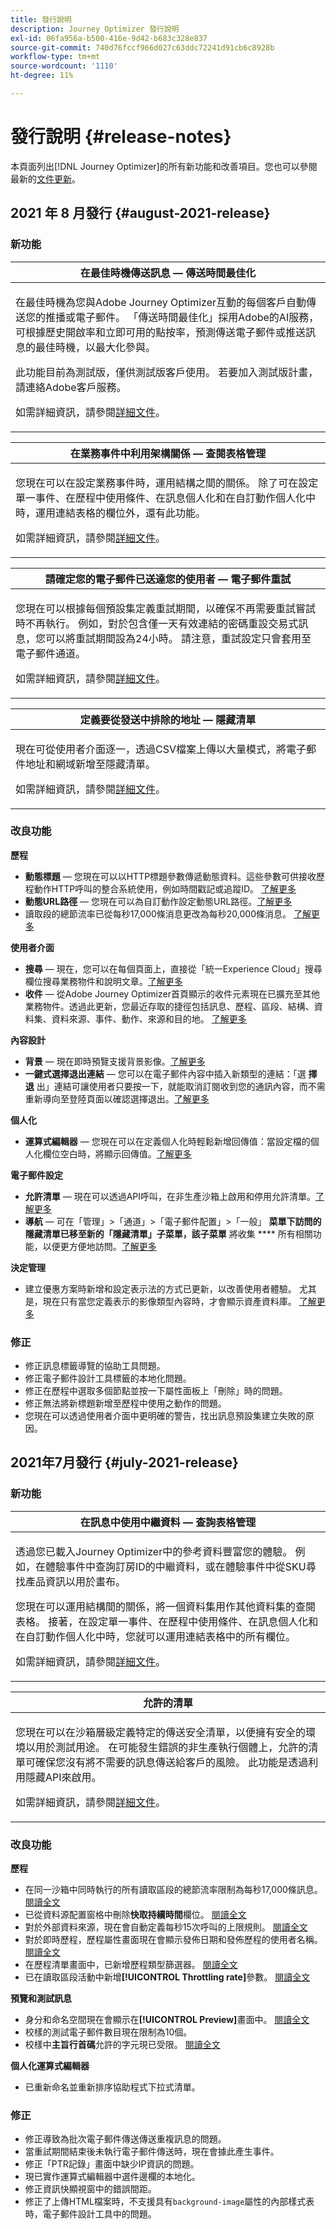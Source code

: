 ```yaml
---
title: 發行說明
description: Journey Optimizer 發行說明
exl-id: 06fa956a-b500-416e-9d42-b683c328e837
source-git-commit: 740d76fccf966d027c63ddc72241d91cb6c8928b
workflow-type: tm+mt
source-wordcount: '1110'
ht-degree: 11%

---
```


# 發行說明 {#release-notes}

本頁面列出[!DNL Journey Optimizer]的所有新功能和改善項目。您也可以參閱最新的[文件更新](documentation-updates.md)。


## 2021 年 8 月發行 {#august-2021-release}

### 新功能

<table>
<thead>
<tr>

<th><strong>在最佳時機傳送訊息 — 傳送時間最佳化</strong><br/></th>
</thead>
<tbody>
<tr>
<td>
<p>在最佳時機為您與Adobe Journey Optimizer互動的每個客戶自動傳送您的推播或電子郵件。 「傳送時間最佳化」採用Adobe的AI服務，可根據歷史開啟率和立即可用的點按率，預測傳送電子郵件或推送訊息的最佳時機，以最大化參與。</p>
<p>此功能目前為測試版，僅供測試版客戶使用。 若要加入測試版計畫，請連絡Adobe客戶服務。</p>
<p>如需詳細資訊，請參閱<a href="building-journeys/journeys-message.md#send-time-optimization">詳細文件</a>。</p>
</td>
</tr>
</tbody>
</table>

<table>
<thead>
<tr>

<th><strong>在業務事件中利用架構關係 — 查閱表格管理</strong><br/></th>
</tr>
</thead>
<tbody>
<tr>
<td>
<p>您現在可以在設定業務事件時，運用結構之間的關係。 除了可在設定單一事件、在歷程中使用條件、在訊息個人化和在自訂動作個人化中時，運用連結表格的欄位外，還有此功能。</p>
<p>如需詳細資訊，請參閱<a href="event/experience-event-schema.md#leverage_schema_relationships">詳細文件</a>。</p>
</td>
</tr>
</tbody>
</table>

<!--
<table>
<thead>
<tr>
<th><strong>Personalized URLs</strong><br/></th>
</tr>
</thead>
<tbody>
<tr>
<td>
<p>Personalized URLs take recipients to specific pages of a website, or to a personalized microsite, depending on the profile attributes. In Adobe Journey Optimizer, you can now add personalization to URLs in your message content. URL personalization can be applied to text and images, and use profile data or contextual data.</p>
<p>For more information, refer to the <a href="documentation-updates.md">detailed documentation</a>.</p>
</td>
</tr>
</tbody>
</table>
-->

<table>
<thead>
<tr>
<th><strong>請確定您的電子郵件已送達您的使用者 — 電子郵件重試</strong><br/></th>
</tr>
</thead>
<tbody>
<tr>
<td>
<p>您現在可以根據每個預設集定義重試期間，以確保不再需要重試嘗試時不再執行。 例如，對於包含僅一天有效連結的密碼重設交易式訊息，您可以將重試期間設為24小時。 請注意，重試設定只會套用至電子郵件通道。</p>
<p>如需詳細資訊，請參閱<a href="configuration/retries.md#retry-duration">詳細文件</a>。</p>
</td>
</tr>
</tbody>
</table>

<table>
<thead>
<tr>
<th><strong>定義要從發送中排除的地址 — 隱藏清單</strong><br/></th>
</tr>
</thead>
<tbody>
<tr>
<td>
<p>現在可從使用者介面逐一，透過CSV檔案上傳以大量模式，將電子郵件地址和網域新增至隱藏清單。</p>
<p>如需詳細資訊，請參閱<a href="configuration/manage-suppression-list.md#add-addresses-and-domains">詳細文件</a>。</p>
</td>
</tr>
</tbody>
</table>

<!--
<table>
<thead>
<tr>
<th><strong>Customer Alerts</strong><br/></th>
</tr>
</thead>
<tbody>
<tr>
<td>
<p>You can now subscribe to event-based alerts regarding Adobe Journey Optimizer activities. The user interface allows you to view a history of received alerts based on metrics revealed by Adobe Experience Platform Observability Insights. The UI also allows you to view, enable, and disable available alert rules.</p>
<p>This feature is currently in beta version and only available to beta customers. To join the beta program, contact Adobe Customer Care.
</p>
<p>For more information, refer to the <a href="https://experienceleague.adobe.com/docs/experience-platform/observability/alerts/overview.html">Adobe Experience Platform documentation</a>.</p>
</td>
</tr>
</tbody>
</table>
-->

### 改良功能

**歷程**

* **動態標題**  — 您現在可以以HTTP標題參數傳遞動態資料。這些參數可供接收歷程動作HTTP呼叫的整合系統使用，例如時間戳記或追蹤ID。 [了解更多](action/about-custom-action-configuration.md#url-configuration)
* **動態URL路徑**  — 您現在可以為自訂動作設定動態URL路徑。[了解更多](action/about-custom-action-configuration.md#url-configuration)
* 讀取段的總節流率已從每秒17,000條消息更改為每秒20,000條消息。 [了解更多](building-journeys/read-segment.md#configuring-segment-trigger-activity)

**使用者介面**

* **搜尋**  — 現在，您可以在每個頁面上，直接從「統一Experience Cloud」搜尋欄位搜尋業務物件和說明文章。[了解更多](user-interface.md#unified-search)
* **收件**  — 從Adobe Journey Optimizer首頁顯示的收件元素現在已擴充至其他業務物件。透過此更新，您最近存取的捷徑包括訊息、歷程、區段、結構、資料集、資料來源、事件、動作、來源和目的地。 [了解更多](action/about-custom-action-configuration.md#passing-collection)

**內容設計**

* **背景**  — 現在即時預覽支援背景影像。[了解更多](preview.md)
* **一鍵式選擇退出連結**  — 您可以在電子郵件內容中插入新類型的連結：「選 **擇退** 出」連結可讓使用者只要按一下，就能取消訂閱收到您的通訊內容，而不需重新導向至登陸頁面以確認選擇退出。[了解更多](message-tracking.md#one-click-opt-out-link)

**個人化**

* **運算式編輯器**  — 您現在可以在定義個人化時輕鬆新增回傳值：當設定檔的個人化欄位空白時，將顯示回傳值。[了解更多](personalization/functions/helpers.md)

**電子郵件設定**

* **允許清單**  — 現在可以透過API呼叫，在非生產沙箱上啟用和停用允許清單。[了解更多](allow-list.md#enable-allow-list)
* **導航**  — 可在「管理」>「通道」>「電子郵件配置」>「一般」 **菜單下訪問的隱藏清單已移至新的「隱藏清單」子菜單，該子菜單** 將收集 **** 所有相關功能，以便更方便地訪問。[了解更多](configuration/manage-suppression-list.md#access-suppression-list)

**決定管理**

* 建立優惠方案時新增和設定表示法的方式已更新，以改善使用者體驗。 尤其是，現在只有當您定義表示的影像類型內容時，才會顯示資產資料庫。 [了解更多](offers/offer-library/creating-personalized-offers.md#representations)

### 修正

* 修正訊息標籤導覽的協助工具問題。
* 修正電子郵件設計工具標籤的本地化問題。
* 修正在歷程中選取多個節點並按一下屬性面板上「刪除」時的問題。
* 修正無法將新標題新增至歷程中使用之動作的問題。
* 您現在可以透過使用者介面中更明確的警告，找出訊息預設集建立失敗的原因。


## 2021年7月發行 {#july-2021-release}

### 新功能

<table>
<thead>
<tr>
<th><strong>在訊息中使用中繼資料 — 查詢表格管理</strong><br/></th>
</tr>
</thead>
<tbody>
<tr>
<td>
<p>透過您已載入Journey Optimizer中的參考資料豐富您的體驗。 例如，在體驗事件中查詢訂房ID的中繼資料，或在體驗事件中從SKU尋找產品資訊以用於畫布。 </p>
<p>您現在可以運用結構間的關係，將一個資料集用作其他資料集的查閱表格。 接著，在設定單一事件、在歷程中使用條件、在訊息個人化和在自訂動作個人化中時，您就可以運用連結表格中的所有欄位。</p>
<p>如需詳細資訊，請參閱<a href="event/experience-event-schema.md#leverage_schema_relationships">詳細文件</a>。</p>
</td>
</tr>
</tbody>
</table>

<table>
<thead>
<tr>
<th><strong>允許的清單</strong><br/></th>
</tr>
</thead>
<tbody>
<tr>
<td>
<p>您現在可以在沙箱層級定義特定的傳送安全清單，以便擁有安全的環境以用於測試用途。 在可能發生錯誤的非生產執行個體上，允許的清單可確保您沒有將不需要的訊息傳送給客戶的風險。 此功能是透過利用隱藏API來啟用。</p>
<p>如需詳細資訊，請參閱<a href="allow-list.md">詳細文件</a>。</p>
</td>
</tr>
</tbody>
</table>

### 改良功能

**歷程**

* 在同一沙箱中同時執行的所有讀取區段的總節流率限制為每秒17,000條訊息。 [閱讀全文](building-journeys/read-segment.md#configuring-segment-trigger-activity)
* 已從資料源配置窗格中刪除&#x200B;**快取持續時間**&#x200B;欄位。 [閱讀全文](datasource/about-data-sources.md)
* 對於外部資料來源，現在會自動定義每秒15次呼叫的上限規則。 [閱讀全文](configuration/external-systems.md#capping)
* 對於即時歷程，歷程屬性畫面現在會顯示發佈日期和發佈歷程的使用者名稱。 [閱讀全文](building-journeys/journey-gs.md#change-properties)
* 在歷程清單畫面中，已新增歷程類型篩選器。 [閱讀全文](user-interface.md#section_lgm_hpz_pgb)
* 已在讀取區段活動中新增&#x200B;**[!UICONTROL Throttling rate]**&#x200B;參數。 [閱讀全文](building-journeys/read-segment.md#configuring-segment-trigger-activity)

**預覽和測試訊息**

* 身分和命名空間現在會顯示在&#x200B;**[!UICONTROL Preview]**&#x200B;畫面中。 [閱讀全文](preview.md#preview-your-messages)
* 校樣的測試電子郵件數目現在限制為10個。
* 校樣中&#x200B;**主旨行首碼**&#x200B;允許的字元現已受限。 [閱讀全文](preview.md#send-proofs)

**個人化運算式編輯器**

* 已重新命名並重新排序協助程式下拉式清單。

### 修正

* 修正導致為批次電子郵件傳送傳送重複訊息的問題。
* 當重試期間結束後未執行電子郵件傳送時，現在會據此產生事件。
* 修正「PTR記錄」畫面中缺少IP資訊的問題。
* 現已實作運算式編輯器中選件邊欄的本地化。
* 修正資訊快顯視窗中的錯誤間距。
* 修正了上傳HTML檔案時，不支援具有`background-image`屬性的內部樣式表時，電子郵件設計工具中的問題。
